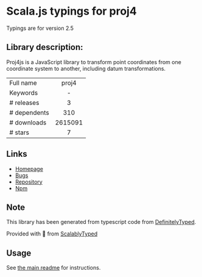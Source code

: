 
# Scala.js typings for proj4

Typings are for version 2.5

## Library description:
Proj4js is a JavaScript library to transform point coordinates from one coordinate system to another, including datum transformations.

|                    |                 |
| ------------------ | :-------------: |
| Full name          | proj4 |
| Keywords           | - |
| # releases         | 3 |
| # dependents       | 310 |
| # downloads        | 2615091 |
| # stars            | 7 |

## Links
- [Homepage](https://github.com/proj4js/proj4js#readme)
- [Bugs](https://github.com/proj4js/proj4js/issues)
- [Repository](https://github.com/proj4js/proj4js)
- [Npm](https://www.npmjs.com/package/proj4)
    


## Note
This library has been generated from typescript code from [DefinitelyTyped](https://definitelytyped.org).

Provided with :purple_heart: from [ScalablyTyped](https://github.com/oyvindberg/ScalablyTyped)

## Usage
See [the main readme](../../readme.md) for instructions.


